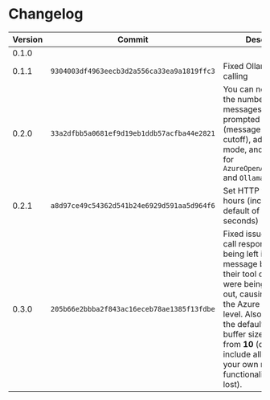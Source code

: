 # Changelog
|Version|Commit|Description|
|-|-|-|
|0.1.0|||Initial release
|0.1.1|`9304003df4963eecb3d2a556ca33ea9a1819ffc3`|Fixed Ollama tool calling|
|0.2.0|`33a2dfbb5a0681ef9d19eb1ddb57acfba44e2821`|You can now control the number of messages that get prompted to the model (message array length cutoff), added JSON mode, and constructors for `AzureOpenAICredentials` and `OllamaModel`|
|0.2.1|`a8d97ce49c54362d541b24e6929d591aa5d964f6`|Set HTTP timeout to 24 hours (increased from default of 100 seconds)|
|0.3.0|`205b66e2bbba2f843ac16eceb78ae1385f13fdbe`|Fixed issue where tool call responses were being left in the message buffer but their tool call request were being trimmed out, causing errors at the Azure OpenAI API level. Also increased the default message buffer size from **9999** from **10** (default is to include all, decrease at your own risk, functionality may be lost).|